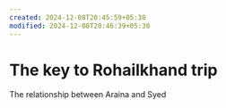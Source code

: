 ```yaml
---
created: 2024-12-08T20:45:59+05:30
modified: 2024-12-08T20:46:39+05:30
---
```


# The key to Rohailkhand trip

The relationship between Araina and Syed
